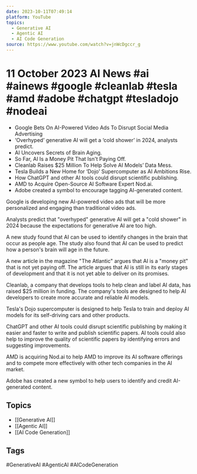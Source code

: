 ```yaml
---
date: 2023-10-11T07:49:14
platform: YouTube
topics:
  - Generative AI
  - Agentic AI
  - AI Code Generation
source: https://www.youtube.com/watch?v=jnWcDgccr_g
---
```

# 11 October 2023 AI News #ai #ainews #google #cleanlab #tesla #amd #adobe #chatgpt #tesladojo #nodeai

- Google Bets On AI-Powered Video Ads To Disrupt Social Media Advertising 
- ‘Overhyped’ generative AI will get a ‘cold shower’ in 2024, analysts predict.
- AI Uncovers Secrets of Brain Aging.
- So Far, AI Is a Money Pit That Isn't Paying Off.
- Cleanlab Raises $25 Million To Help Solve AI Models’ Data Mess.
- Tesla Builds a New Home for ‘Dojo’ Supercomputer as AI Ambitions Rise.
- How ChatGPT and other AI tools could disrupt scientific publishing.
- AMD to Acquire Open-Source AI Software Expert Nod.ai.
- Adobe created a symbol to encourage tagging AI-generated content.

Google is developing new AI-powered video ads that will be more personalized and engaging than traditional video ads. 

Analysts predict that "overhyped" generative AI will get a "cold shower" in 2024  because the expectations for generative AI are too high.

A new study found that AI can be used to identify changes in the brain that occur as people age. The study also found that AI can be used to predict how a person's brain will age in the future.

A new article in the magazine "The Atlantic" argues that AI is a "money pit" that is not yet paying off. The article argues that AI is still in its early stages of development and that it is not yet able to deliver on its promises.

Cleanlab, a company that develops tools to help clean and label AI data, has raised $25 million in funding. The company's tools are designed to help AI developers to create more accurate and reliable AI models.

Tesla's Dojo supercomputer is designed to help Tesla to train and deploy AI models for its self-driving cars and other products.

ChatGPT and other AI tools could disrupt scientific publishing by making it easier and faster to write and publish scientific papers. AI tools could also help to improve the quality of scientific papers by identifying errors and suggesting improvements.

AMD is acquiring Nod.ai to help AMD to improve its AI software offerings and to compete more effectively with other tech companies in the AI market.

Adobe has created a new symbol to help users to identify and credit AI-generated content.

## Topics
- [[Generative AI]]
- [[Agentic AI]]
- [[AI Code Generation]]

## Tags
#GenerativeAI #AgenticAI #AICodeGeneration
